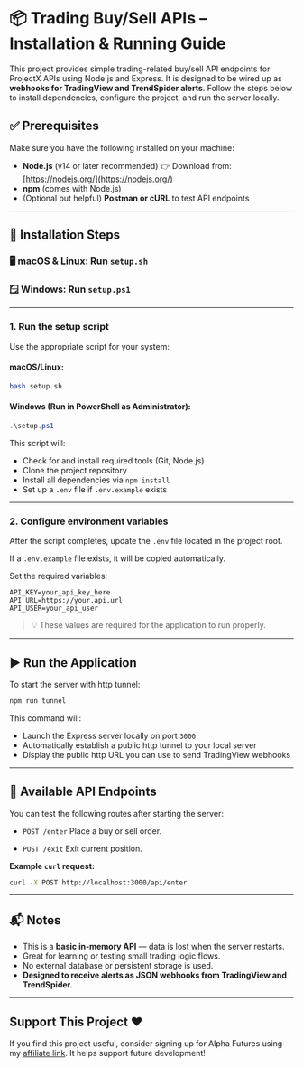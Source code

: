 # 📦 Trading Buy/Sell APIs – Installation & Running Guide

This project provides simple trading-related buy/sell API endpoints for ProjectX APIs using Node.js and Express. It is designed to be wired up as **webhooks for TradingView and TrendSpider alerts**. Follow the steps below to install dependencies, configure the project, and run the server locally.

## ✅ Prerequisites

Make sure you have the following installed on your machine:

* **Node.js** (v14 or later recommended)
  👉 Download from: [https://nodejs.org/](https://nodejs.org/)
* **npm** (comes with Node.js)
* (Optional but helpful) **Postman or cURL** to test API endpoints

---

## 🚀 Installation Steps

### 🖥 macOS & Linux: Run `setup.sh`  
### 🪟 Windows: Run `setup.ps1`

---

### 1. Run the setup script

Use the appropriate script for your system:

#### macOS/Linux:
```bash
bash setup.sh
```

#### Windows (Run in PowerShell as Administrator):
```powershell
.\setup.ps1
```

This script will:

- Check for and install required tools (Git, Node.js)
- Clone the project repository
- Install all dependencies via `npm install`
- Set up a `.env` file if `.env.example` exists

---

### 2. Configure environment variables

After the script completes, update the `.env` file located in the project root.

If a `.env.example` file exists, it will be copied automatically.

Set the required variables:

```env
API_KEY=your_api_key_here
API_URL=https://your.api.url
API_USER=your_api_user
```

> 💡 These values are required for the application to run properly.

---

## ▶️ Run the Application

To start the server with http tunnel:

```bash
npm run tunnel
```

This command will:

- Launch the Express server locally on port `3000`
- Automatically establish a public http tunnel to your local server
- Display the public http URL you can use to send TradingView webhooks

---

## 🧪 Available API Endpoints

You can test the following routes after starting the server:

* `POST /enter`
  Place a buy or sell order.

* `POST /exit`
  Exit current position.

**Example `curl` request:**

```bash
curl -X POST http://localhost:3000/api/enter
```

---

## 📬 Notes

* This is a **basic in-memory API** — data is lost when the server restarts.
* Great for learning or testing small trading logic flows.
* No external database or persistent storage is used.
* **Designed to receive alerts as JSON webhooks from TradingView and TrendSpider.**

---

## Support This Project ❤️
If you find this project useful, consider signing up for Alpha Futures using my [affiliate link](https://app.alpha-futures.com/signup/John004077/). It helps support future development!
